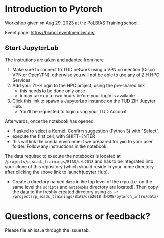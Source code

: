 # Introduction to Pytorch

Workshop given on Aug 29, 2023 at the PoLBIAS Training school.

Event page: https://biapol.eventmember.de/


## Start JupyterLab
The instrutions are taken and adapted from [here](https://gitlab.vgiscience.de/ad/mobile_cart_workshop2020/-/blob/master/Readme.md)

1. Make sure to connect to TUD network using a VPN connection (Cisco VPN or OpenVPN), otherwise you will not be able to use any of ZIH HPC Services.
2. Add your ZIH-Login to the HPC project, using the pre-shared link
    - this needs to be done only once
    - it may take up to two hours before your login is available
3. Click [this link](https://taurus.hrsk.tu-dresden.de/jupyter/hub/user-redirect/git-pull?repo=https%3A%2F%2Fgithub.com%2FcodingS3b%2Fpytorch_intro&urlpath=lab%2Ftree%2Fpytorch_intro%2Fnotebooks%2Fsegmentation%2F00_versions.ipynb&branch=biapol) to spawn a JupyterLab instance on the TUD ZIH Jupyter Hub.
    - You'll be requested to login using your TUD Account


Afterwards, once the notebook has opened:
- If asked to select a Kernel: Confirm suggestion (Python 3) with "Select".
- execute the first cell, with SHIFT+ENTER
- this will link the conda environment we prepared for you to your user folder. Follow any instructions in the notebook.

The data required to execute the notebooks is located at `/projects/p_scads_trainings/BIAS/dsb2018` and has to be integrated into your clone of this repository (which should reside in your home directory after clicking the above link to launch jupyter Hub).
- Create a directory named `data` in the top level of the repo (i.e. on the same level the `scripts` and `notebooks` directory are located). Then copy the data to the freshly created directory using `cp -r /projects/p_scads_trainings/BIAS/dsb2018 $HOME/pytorch_intro/data/`


# Questions, concerns or feedback?

Please file an issue through the issue tab.
